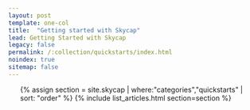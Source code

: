```yaml
---
layout: post
template: one-col
title:  "Getting started with Skycap"
lead: Getting Started with Skycap
legacy: false
permalink: /:collection/quickstarts/index.html
noindex: true
sitemap: false
---
```


<div class="Toc Toc--howto">
    <ul>
    {% assign section = site.skycap | where:"categories","quickstarts" | sort: "order" %}
    {% include list_articles.html section=section %}
    </ul>
</div><!--/.Toc-->
